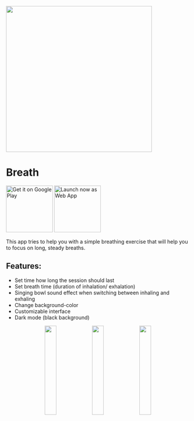 <img src="https://i.postimg.cc/rmvJZh4M/play-store-feature-graphic.png" width=400>

# Breath

<p>
    <a  href='https://play.google.com/store/apps/details?id=com.joscha0.breath' target="_blank"><img width="128" alt='Get it on Google Play' src='https://i.postimg.cc/FFV0j8Q9/google-play.png'/></a>
    <a></a>
                        <a target="_blank" href="https://breath.960.eu/#/"><img width="128" alt='Launch now as Web App'  src='https://i.postimg.cc/tRBHnR7p/pwa.png'/></a>                        
 </p>


This app tries to help you with a simple breathing exercise that will help you to focus on long, steady breaths.

<h2><b>Features:</b></h2>

- Set time how long the session should last
- Set breath time (duration of inhalation/ exhalation)
- Singing bowl sound effect when switching between inhaling and exhaling
- Change background-color
- Customizable interface
- Dark mode (black background)

<p align="middle">
  <img src="https://i.postimg.cc/1XmDRw3P/Screenshot-20211223-205740.jpg" width="25%" />
  <img src="https://i.postimg.cc/SRgCnRn9/Screenshot-20211223-205818.jpg" width="25%" /> 
  <img src="https://i.postimg.cc/L6vNP4cN/Screenshot-20211223-205800.jpg" width="25%" />
</p>
